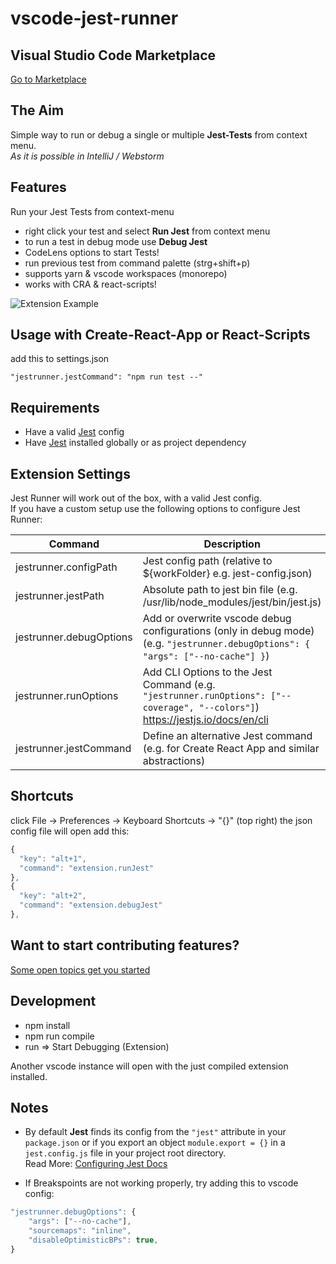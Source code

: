 # vscode-jest-runner

## Visual Studio Code Marketplace

[Go to Marketplace](https://marketplace.visualstudio.com/items?itemName=firsttris.vscode-jest-runner)

## The Aim

Simple way to run or debug a single or multiple **Jest-Tests** from context menu.  
*As it is possible in IntelliJ / Webstorm*

## Features

Run your Jest Tests from context-menu  

- right click your test and select **Run Jest** from context menu
- to run a test in debug mode use **Debug Jest**
- CodeLens options to start Tests!
- run previous test from command palette (strg+shift+p)
- supports yarn & vscode workspaces (monorepo)
- works with CRA & react-scripts!

![Extension Example](https://github.com/firsttris/vscode-jest/raw/master/public/vscode-jest.gif)

## Usage with Create-React-App or React-Scripts

add this to settings.json
```
"jestrunner.jestCommand": "npm run test --"
```

## Requirements

- Have a valid [Jest](https://github.com/facebook/jest) config
- Have [Jest](https://github.com/facebook/jest) installed globally or as project dependency

## Extension Settings

Jest Runner will work out of the box, with a valid Jest config.   
If you have a custom setup use the following options to configure Jest Runner:

| Command | Description |
| --- | --- |
| jestrunner.configPath | Jest config path (relative to ${workFolder} e.g. jest-config.json) |
| jestrunner.jestPath | Absolute path to jest bin file (e.g. /usr/lib/node_modules/jest/bin/jest.js) |
| jestrunner.debugOptions | Add or overwrite vscode debug configurations (only in debug mode) (e.g. `"jestrunner.debugOptions": { "args": ["--no-cache"] }`) |
| jestrunner.runOptions | Add CLI Options to the Jest Command (e.g. `"jestrunner.runOptions": ["--coverage", "--colors"]`) https://jestjs.io/docs/en/cli |
| jestrunner.jestCommand | Define an alternative Jest command (e.g. for Create React App and similar abstractions) |

## Shortcuts

click File -> Preferences -> Keyboard Shortcuts -> "{}" (top right)
the json config file will open
add this:

```javascript
{
  "key": "alt+1",
  "command": "extension.runJest"
},
{
  "key": "alt+2",
  "command": "extension.debugJest"
},
```

## Want to start contributing features?

[Some open topics get you started](https://github.com/firsttris/vscode-jest-runner/issues)

## Development

- npm install
- npm run compile
- run => Start Debugging (Extension)

Another vscode instance will open with the just compiled extension installed.

## Notes

- By default **Jest** finds its config from the `"jest"` attribute in your `package.json` or if you export an object `module.export = {}` in a `jest.config.js` file in your project root directory.   
Read More: [Configuring Jest Docs](https://jestjs.io/docs/en/configuration)

- If Breakspoints are not working properly, try adding this to vscode config:

```javascript
"jestrunner.debugOptions": {
    "args": ["--no-cache"],
    "sourcemaps": "inline",
    "disableOptimisticBPs": true,
}
```
